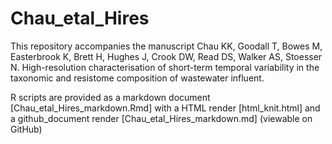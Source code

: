 # Chau_etal_Hires

This repository accompanies the manuscript Chau KK, Goodall T, Bowes M, Easterbrook K, Brett H, Hughes J, Crook DW, Read DS, Walker AS, Stoesser N. High-resolution characterisation of short-term temporal variability in the taxonomic and resistome composition of wastewater influent.

R scripts are provided as a markdown document [Chau_etal_Hires_markdown.Rmd] with a HTML render [html_knit.html] and a github_document render [Chau_etal_Hires_markdown.md] (viewable on GitHub)



 
